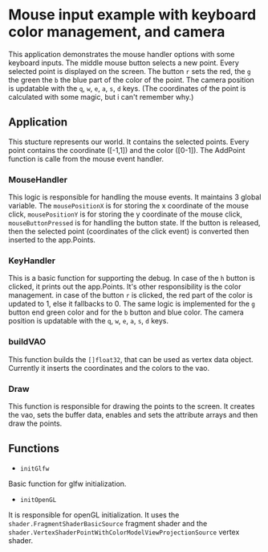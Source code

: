 # Mouse input example with keyboard color management, and camera

This application demonstrates the mouse handler options with some keyboard inputs. The middle mouse button selects a new point. Every selected point is displayed on the screen. The button `r` sets the red, the `g` the green the `b` the blue part of the color of the point. The camera position is updatable with the `q`, `w`, `e`, `a`, `s`, `d` keys. (The coordinates of the point is calculated with some magic, but i can't remember why.)

## Application

This stucture represents our world. It contains the selected points. Every point contains the coordinate ([-1,1]) and the color ([0-1]). The AddPoint function is calle from the mouse event handler.

### MouseHandler

This logic is responsible for handling the mouse events. It maintains 3 global variable. The `mousePositionX` is for storing the x coordinate of the mouse click, `mousePositionY` is for storing the y coordinate of the mouse click, `mouseButtonPressed` is for handling the button state. If the button is released, then the selected point (coordinates of the click event) is converted then inserted to the app.Points.

### KeyHandler

This is a basic function for supporting the debug. In case of the `h` button is clicked, it prints out the app.Points. It's other responsibility is the color management. in case of the button `r` is clicked, the red part of the color is updated to 1, else it fallbacks to 0. The same logic is implemented for the `g` button end green color and for the `b` button and blue color. The camera position is updatable with the `q`, `w`, `e`, `a`, `s`, `d` keys.

### buildVAO

This function builds the `[]float32`, that can be used as vertex data object. Currently it inserts the coordinates and the colors to the vao.

### Draw

This function is responsible for drawing the points to the screen. It creates the vao, sets the buffer data, enables and sets the attribute arrays and then draw the points.

## Functions

- `initGlfw`

Basic function for glfw initialization.

- `initOpenGL`

It is responsible for openGL initialization. It uses the `shader.FragmentShaderBasicSource` fragment shader and the `shader.VertexShaderPointWithColorModelViewProjectionSource` vertex shader.
